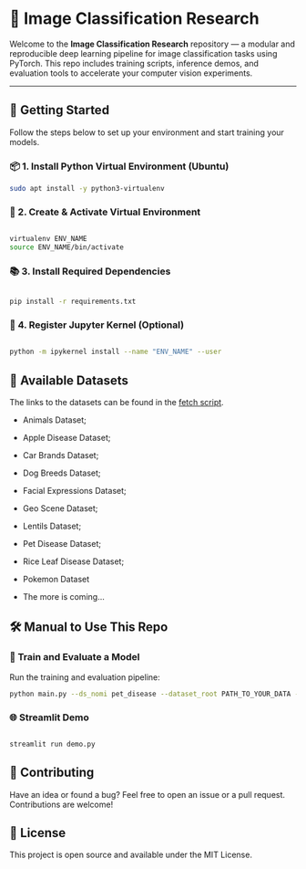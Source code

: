 # 🧠 Image Classification Research

Welcome to the **Image Classification Research** repository — a modular and reproducible deep learning pipeline for image classification tasks using PyTorch. This repo includes training scripts, inference demos, and evaluation tools to accelerate your computer vision experiments.

---

## 🚀 Getting Started

Follow the steps below to set up your environment and start training your models.

### 📦 1. Install Python Virtual Environment (Ubuntu)

```bash
sudo apt install -y python3-virtualenv
```

### 🔧 2. Create & Activate Virtual Environment

```bash

virtualenv ENV_NAME
source ENV_NAME/bin/activate

```

### 📚 3. Install Required Dependencies

```bash

pip install -r requirements.txt

```

### 🧠 4. Register Jupyter Kernel (Optional)

```bash

python -m ipykernel install --name "ENV_NAME" --user

```

## 📁 Available Datasets

The links to the datasets can be found in the [fetch script](https://github.com/bekhzod-olimov/ImageClassificationSampleProjects/blob/13624441bbd226daf7fb3e3d56ed98fbbb230df2/data/fetch.py#L7).
 * Animals Dataset;

 * Apple Disease Dataset;

 * Car Brands Dataset;

 * Dog Breeds Dataset;
 
 * Facial Expressions Dataset;

 * Geo Scene Dataset;

 * Lentils Dataset;

 * Pet Disease Dataset;

 * Rice Leaf Disease Dataset;

 * Pokemon Dataset

 * The more is coming...

 ## 🛠️ Manual to Use This Repo

 ### 🔁 Train and Evaluate a Model
Run the training and evaluation pipeline:

```bash
python main.py --ds_nomi pet_disease --dataset_root PATH_TO_YOUR_DATA --batch_size 32 --device "cuda"

```

### 🌐 Streamlit Demo

```bash

streamlit run demo.py

```

## 🤝 Contributing
Have an idea or found a bug? Feel free to open an issue or a pull request. Contributions are welcome!

## 📃 License
This project is open source and available under the MIT License.
